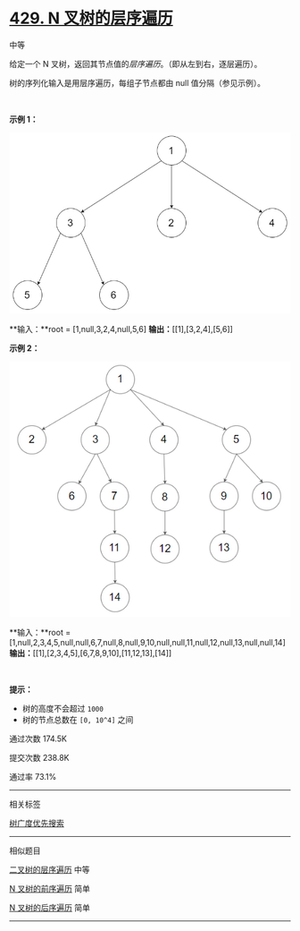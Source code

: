 # [429\. N 叉树的层序遍历](https://leetcode.cn/problems/n-ary-tree-level-order-traversal/)

中等

给定一个 N 叉树，返回其节点值的*层序遍历*。（即从左到右，逐层遍历）。

树的序列化输入是用层序遍历，每组子节点都由 null 值分隔（参见示例）。

&nbsp;

**示例 1：**

![Alt text](429_1.png)

**输入：**root = \[1,null,3,2,4,null,5,6\]
**输出：**\[\[1\],\[3,2,4\],\[5,6\]\]

**示例 2：**

![Alt text](429_2.png)

**输入：**root = \[1,null,2,3,4,5,null,null,6,7,null,8,null,9,10,null,null,11,null,12,null,13,null,null,14\]
**输出：**\[\[1\],\[2,3,4,5\],\[6,7,8,9,10\],\[11,12,13\],\[14\]\]

&nbsp;

**提示：**

- 树的高度不会超过 `1000`
- 树的节点总数在 `[0, 10^4]` 之间

通过次数 174.5K

提交次数 238.8K

通过率 73.1%

* * *

相关标签

[树](https://leetcode.cn/tag/tree/)[广度优先搜索](https://leetcode.cn/tag/breadth-first-search/)

* * *

相似题目

[二叉树的层序遍历](https://leetcode.cn/problems/binary-tree-level-order-traversal/) 中等

[N 叉树的前序遍历](https://leetcode.cn/problems/n-ary-tree-preorder-traversal/) 简单

[N 叉树的后序遍历](https://leetcode.cn/problems/n-ary-tree-postorder-traversal/) 简单

* * *
